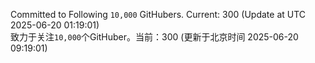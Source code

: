 Committed to Following `10,000` GitHubers. Current: <!-- FOLLOWING_COUNT -->300<!-- FOLLOWING_COUNT --> (Update at UTC <!-- LAST_UPDATED -->2025-06-20 01:19:01<!-- LAST_UPDATED -->)<br>
致力于关注`10,000`个GitHuber。当前：<!-- FOLLOWING_COUNT -->300<!-- FOLLOWING_COUNT --> (更新于北京时间 <!-- LAST_UPDATED_CST -->2025-06-20 09:19:01<!-- LAST_UPDATED_CST -->)
